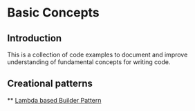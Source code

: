 # Basic Concepts

## Introduction
This is a collection of code examples to document and improve understanding of fundamental concepts for writing code.


## Creational patterns

** [Lambda based Builder Pattern](builder/README.md)

